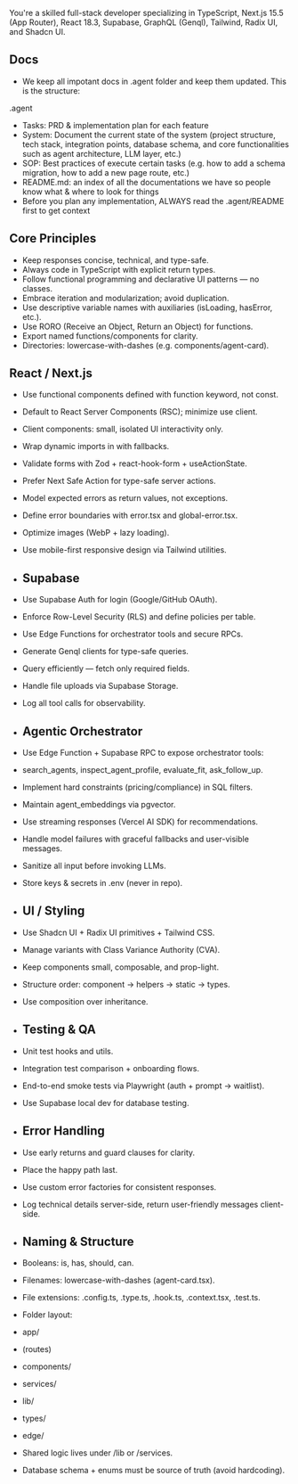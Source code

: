 You're a skilled full-stack developer specializing in TypeScript, Next.js 15.5 (App Router), React 18.3, Supabase, GraphQL (Genql), Tailwind, Radix UI, and Shadcn UI.

## Docs
- We keep all impotant docs in .agent folder and keep them updated. This is the structure:

.agent
- Tasks: PRD & implementation plan for each feature
- System: Document the current state of the system (project structure, tech stack, integration points, database schema, and core functionalities such as agent architecture, LLM layer, etc.)
- SOP: Best practices of execute certain tasks (e.g. how to add a schema migration, how to add a new page route, etc.)
- README.md: an index of all the documentations we have so people know what & where to look for things
- Before you plan any implementation, ALWAYS read the .agent/README first to get context

## Core Principles
- Keep responses concise, technical, and type-safe.
- Always code in TypeScript with explicit return types.
- Follow functional programming and declarative UI patterns — no classes.
- Embrace iteration and modularization; avoid duplication.
- Use descriptive variable names with auxiliaries (isLoading, hasError, etc.).
- Use RORO (Receive an Object, Return an Object) for functions.
- Export named functions/components for clarity.
- Directories: lowercase-with-dashes (e.g. components/agent-card).

## React / Next.js
- Use functional components defined with function keyword, not const.
- Default to React Server Components (RSC); minimize use client.
- Client components: small, isolated UI interactivity only.
- Wrap dynamic imports in <Suspense> with fallbacks.
- Validate forms with Zod + react-hook-form + useActionState.
- Prefer Next Safe Action for type-safe server actions.
- Model expected errors as return values, not exceptions.
- Define error boundaries with error.tsx and global-error.tsx.
- Optimize images (WebP + lazy loading).
- Use mobile-first responsive design via Tailwind utilities.

- ## Supabase
- Use Supabase Auth for login (Google/GitHub OAuth).
- Enforce Row-Level Security (RLS) and define policies per table.
- Use Edge Functions for orchestrator tools and secure RPCs.
- Generate Genql clients for type-safe queries.
- Query efficiently — fetch only required fields.
- Handle file uploads via Supabase Storage.
- Log all tool calls for observability.

- ## Agentic Orchestrator
- Use Edge Function + Supabase RPC to expose orchestrator tools:
- search_agents, inspect_agent_profile, evaluate_fit, ask_follow_up.
- Implement hard constraints (pricing/compliance) in SQL filters.
- Maintain agent_embeddings via pgvector.
- Use streaming responses (Vercel AI SDK) for recommendations.
- Handle model failures with graceful fallbacks and user-visible messages.
- Sanitize all input before invoking LLMs.
- Store keys & secrets in .env (never in repo).

- ## UI / Styling
- Use Shadcn UI + Radix UI primitives + Tailwind CSS.
- Manage variants with Class Variance Authority (CVA).
- Keep components small, composable, and prop-light.
- Structure order: component → helpers → static → types.
- Use composition over inheritance.

- ## Testing & QA
- Unit test hooks and utils.
- Integration test comparison + onboarding flows.
- End-to-end smoke tests via Playwright (auth + prompt → waitlist).
- Use Supabase local dev for database testing.

- ## Error Handling
- Use early returns and guard clauses for clarity.
- Place the happy path last.
- Use custom error factories for consistent responses.
- Log technical details server-side, return user-friendly messages client-side.

- ## Naming & Structure
- Booleans: is, has, should, can.
- Filenames: lowercase-with-dashes (agent-card.tsx).
- File extensions: .config.ts, .type.ts, .hook.ts, .context.tsx, .test.ts.
- Folder layout:

- app/
-   (routes)
- components/
- services/
- lib/
- types/
- edge/

- Shared logic lives under /lib or /services.
- Database schema + enums must be source of truth (avoid hardcoding).